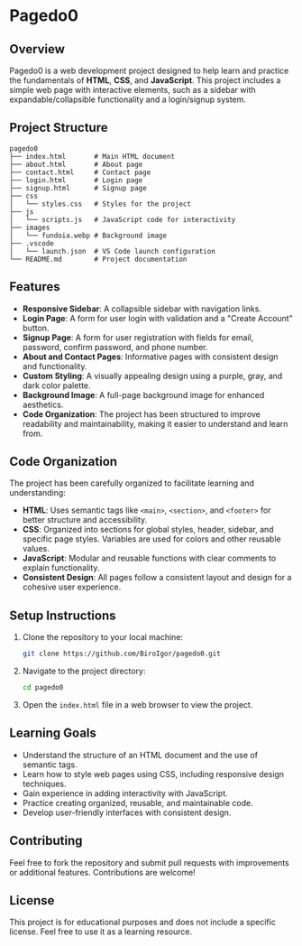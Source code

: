 # Pagedo0

## Overview
Pagedo0 is a web development project designed to help learn and practice the fundamentals of **HTML**, **CSS**, and **JavaScript**. This project includes a simple web page with interactive elements, such as a sidebar with expandable/collapsible functionality and a login/signup system.

## Project Structure
```
pagedo0
├── index.html       # Main HTML document
├── about.html       # About page
├── contact.html     # Contact page
├── login.html       # Login page
├── signup.html      # Signup page
├── css
│   └── styles.css   # Styles for the project
├── js
│   └── scripts.js   # JavaScript code for interactivity
├── images
│   └── fundoia.webp # Background image
├── .vscode
│   └── launch.json  # VS Code launch configuration
└── README.md        # Project documentation
```

## Features
- **Responsive Sidebar**: A collapsible sidebar with navigation links.
- **Login Page**: A form for user login with validation and a "Create Account" button.
- **Signup Page**: A form for user registration with fields for email, password, confirm password, and phone number.
- **About and Contact Pages**: Informative pages with consistent design and functionality.
- **Custom Styling**: A visually appealing design using a purple, gray, and dark color palette.
- **Background Image**: A full-page background image for enhanced aesthetics.
- **Code Organization**: The project has been structured to improve readability and maintainability, making it easier to understand and learn from.

## Code Organization
The project has been carefully organized to facilitate learning and understanding:
- **HTML**: Uses semantic tags like `<main>`, `<section>`, and `<footer>` for better structure and accessibility.
- **CSS**: Organized into sections for global styles, header, sidebar, and specific page styles. Variables are used for colors and other reusable values.
- **JavaScript**: Modular and reusable functions with clear comments to explain functionality.
- **Consistent Design**: All pages follow a consistent layout and design for a cohesive user experience.

## Setup Instructions
1. Clone the repository to your local machine:
   ```bash
   git clone https://github.com/BiroIgor/pagedo0.git
   ```
2. Navigate to the project directory:
   ```bash
   cd pagedo0
   ```
3. Open the `index.html` file in a web browser to view the project.

## Learning Goals
- Understand the structure of an HTML document and the use of semantic tags.
- Learn how to style web pages using CSS, including responsive design techniques.
- Gain experience in adding interactivity with JavaScript.
- Practice creating organized, reusable, and maintainable code.
- Develop user-friendly interfaces with consistent design.

## Contributing
Feel free to fork the repository and submit pull requests with improvements or additional features. Contributions are welcome!

## License
This project is for educational purposes and does not include a specific license. Feel free to use it as a learning resource.